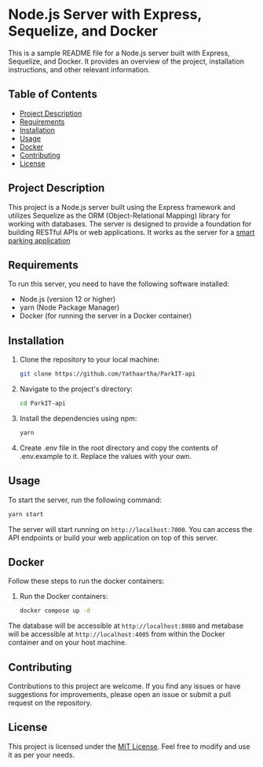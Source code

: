 # Node.js Server with Express, Sequelize, and Docker

This is a sample README file for a Node.js server built with Express, Sequelize, and Docker. It provides an overview of the project, installation instructions, and other relevant information.

## Table of Contents

- [Project Description](#project-description)
- [Requirements](#requirements)
- [Installation](#installation)
- [Usage](#usage)
- [Docker](#docker)
- [Contributing](#contributing)
- [License](#license)

## Project Description

This project is a Node.js server built using the Express framework and utilizes Sequelize as the ORM (Object-Relational Mapping) library for working with databases. The server is designed to provide a foundation for building RESTful APIs or web applications. It works as the server for a [smart parking application](https://github.com/Yathaartha/ParkIT-app/)

## Requirements

To run this server, you need to have the following software installed:

- Node.js (version 12 or higher)
- yarn (Node Package Manager)
- Docker (for running the server in a Docker container)

## Installation

1. Clone the repository to your local machine:

   ```bash
   git clone https://github.com/Yathaartha/ParkIT-api
   ```

2. Navigate to the project's directory:

   ```bash
   cd ParkIT-api
   ```

3. Install the dependencies using npm:

   ```bash
   yarn
   ```

4. Create .env file in the root directory and copy the contents of .env.example to it. Replace the values with your own.

## Usage

To start the server, run the following command:

```bash
yarn start
```

The server will start running on `http://localhost:7000`. You can access the API endpoints or build your web application on top of this server.

## Docker

Follow these steps to run the docker containers:

1. Run the Docker containers:

   ```bash
   docker compose up -d
   ```

The database will be accessible at `http://localhost:8080` and metabase will be accessible at `http://localhost:4005` from within the Docker container and on your host machine.

## Contributing

Contributions to this project are welcome. If you find any issues or have suggestions for improvements, please open an issue or submit a pull request on the repository.

## License

This project is licensed under the [MIT License](LICENSE). Feel free to modify and use it as per your needs.

